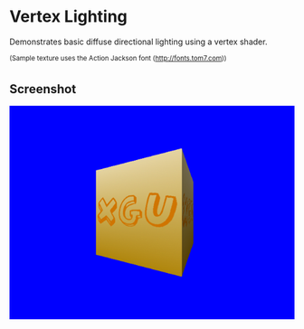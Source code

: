 # Vertex Lighting

Demonstrates basic diffuse directional lighting using a vertex shader.

<sup>(Sample texture uses the Action Jackson font (http://fonts.tom7.com))</sup>

## Screenshot
![vertex_lighting](/_screenshots/vertex_lighting.png)
